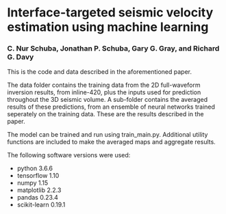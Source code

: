 # Interface-targeted seismic velocity estimation using machine learning
### C. Nur Schuba, Jonathan P. Schuba, Gary G. Gray, and Richard G. Davy

This is the code and data described in the aforementioned paper.  

The data folder contains the training data from the 2D full-waveform inversion results, from inline-420, plus the inputs used for prediction throughout the 3D seismic volume. A sub-folder contains the averaged results of these predictions, from an ensemble of neural networks trained seperately on the training data.  These are the results described in the paper.

The model can be trained and run using train_main.py.  Additional utility functions are included to make the averaged maps and aggregate results. 

The following software versions were used:

* python 3.6.6
* tensorflow 1.10
* numpy 1.15
* matplotlib 2.2.3
* pandas 0.23.4
* scikit-learn 0.19.1
